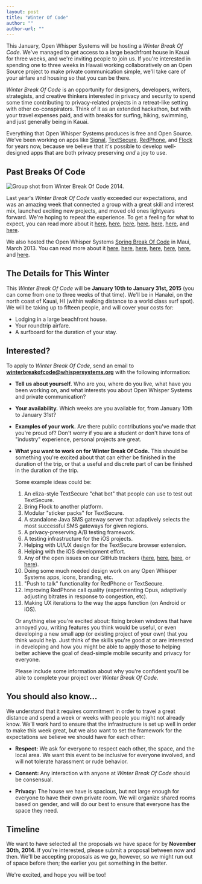 ```yaml
---
layout: post
title: "Winter Of Code"
author: ""
author-url: ""
---
```


This January, Open Whisper Systems will be hosting a *Winter Break Of Code*.  We've managed to get access to a
large beachfront house in Kauai for three weeks, and we're inviting people to join us.  If you're interested in spending
one to three weeks in Hawaii working collaboratively on an Open Source project to make private communication simple, we'll take
care of your airfare and housing so that you can be there.

*Winter Break Of Code* is an opportunity for designers, developers, writers, strategists, and creative thinkers interested in privacy
and security to spend some time contributing to privacy-related projects in a retreat-like setting with other co-conspirators.
Think of it as an extended hackathon, but with your travel expenses paid, and with breaks for surfing, hiking, swimming, and
just generally being in Kauai.

Everything that Open Whisper Systems produces is free and Open Source.  We've been working on apps like
[Signal](https://itunes.apple.com/us/app/signal-private-messenger/id874139669),
[TextSecure](https://play.google.com/store/apps/details?id=org.thoughtcrime.securesms),
[RedPhone](https://play.google.com/store/apps/details?id=org.thoughtcrime.redphone), and
[Flock](https://play.google.com/store/apps/details?id=org.anhonesteffort.flock)
for years now, because we believe that it's possible to develop well-designed
apps that are both privacy preserving *and* a joy to use.

<!--more-->

## Past Breaks Of Code

<img class="nice" src="/blog/images/wboc-2014-group.jpg" alt="Group shot from Winter Break Of Code 2014."/>

Last year's *Winter Break Of Code* vastly exceeded our expectations, and was an amazing week that connected a group
with a great skill and interest mix, launched exciting new projects, and moved old ones lightyears forward.  We're hoping
to repeat the experience.  To get a feeling for what to expect, you can read more about it
[here](https://whispersystems.org/blog/the-value-of-our-confidences/),
[here](https://whispersystems.org/blog/a-whisper/),
[here](https://whispersystems.org/blog/design-of-crypto/),
[here](https://whispersystems.org/blog/roosters-and-a-mountain-of-design/),
[here](https://whispersystems.org/blog/better-than-cake/),
[here](https://whispersystems.org/blog/moments-to-keep/), and
[here](https://whispersystems.org/blog/android-contacts-the-social-graph-collider/).

We also hosted the Open Whisper Systems [Spring Break Of Code](https://whispersystems.org/blog/spring-break-of-code-lineup/)
in Maui, March 2013.  You can read more about it
[here](https://whispersystems.org/blog/dirigibles-chinese-junk-rigs-and-surfboards), 
[here](https://whispersystems.org/blog/highly-unconventional-suggested-first-aid), 
[here](https://whispersystems.org/blog/streamlining-textsecure-settings), 
[here](https://whispersystems.org/blog/sure), 
[here](https://whispersystems.org/blog/all-the-things-that-pull-and-push), 
[here](https://whispersystems.org/blog/call-quality-metrics), and 
[here](https://whispersystems.org/blog/sboc-goodbye).

## The Details for This Winter

This *Winter Break Of Code* will be **January 10th to January 31st, 2015** (you can come from one to three weeks of that time).
We'll be in Hanalei, on the north coast of Kauai, HI (within walking distance to a world class surf spot). We will be taking up
to fifteen people, and will cover your costs for:

-  Lodging in a large beachfront house.
-  Your roundtrip airfare.
-  A surfboard for the duration of your stay.

## Interested?

To apply to *Winter Break Of Code*, send an email to **winterbreakofcode@whispersystems.org** with the following information:

- **Tell us about yourself.** Who are you, where do you live, what have you been working on, and what interests you about 
  Open Whisper Systems and private communication?
- **Your availability.** Which weeks are you available for, from January 10th to January 31st?
- **Examples of your work.** Are there public contributions you've made that you're proud of?  Don't worry if you are a
  student or don't have tons of "industry" experience, personal projects are great.
- **What you want to work on for Winter Break Of Code.** This should be something you're excited about that can either
  be finished in the duration of the trip, or that a useful and discrete part of can be finished in the duration of the trip.
  
  Some example ideas could be:

  1. An eliza-style TextSecure "chat bot" that people can use to test out TextSecure.
  1. Bring Flock to another platform.
  1. Modular "sticker packs" for TextSecure.
  1. A standalone Java SMS gateway server that adaptively selects the most successful SMS gateways for given regions.
  1. A privacy-preserving A/B testing framework.
  1. A testing infrastructure for the iOS projects.
  1. Helping with UI/UX design for the TextSecure browser extension.
  1. Helping with the iOS development effort.
  1. Any of the open issues on our GitHub trackers ([here](https://github.com/WhisperSystems/TextSecure/issues),
     [here](https://github.com/WhisperSystems/Signal-iOS/issues/), [here](https://github.com/WhisperSystems/TextSecure-Browser), or
     [here](https://github.com/WhisperSystems/RedPhone/issues/)).
  1. Doing some much needed design work on any Open Whisper Systems apps, icons, branding, etc.
  1. "Push to talk" functionality for RedPhone or TextSecure.
  1. Improving RedPhone call quality (experimenting Opus, adaptively adjusting bitrates in response to congestion, etc).
  1. Making UX iterations to the way the apps function (on Android or iOS).

  Or anything else you're excited about: fixing broken windows that have annoyed you, writing features you think would
  be useful, or even developing a new small app (or existing project of your own) that you think would help.  Just think 
  of the skills you're good at or are interested in developing and how you might be able to apply those to helping better 
  achieve the goal of dead-simple mobile security and privacy for everyone.

  Please include some information about why you're confident you'll be able to complete your project over *Winter Break Of Code*.

## You should also know...

We understand that it requires commitment in order to travel a great distance and spend a week or weeks with people you 
might not already know.  We'll work hard to ensure that the infrastructure is set up well in order to make 
this week great, but we also want to set the framework for the expectations we believe we should have for 
each other:

- **Respect:** We ask for everyone to respect each other, the space, and the local area.  We want this event to 
be inclusive for everyone involved, and will not tolerate harassment or rude behavior.

- **Consent:** Any interaction with anyone at *Winter Break Of Code* should be consensual.

- **Privacy:** The house we have is spacious, but not large enough for everyone to have their own private 
room.  We will organize shared rooms based on gender, and will do our best to ensure that everyone has the space 
they need.

## Timeline

We want to have selected all the proposals we have space for by **November 30th, 2014**.  If you're interested, please submit a 
proposal between now and then. We'll be accepting proposals as we go, however, so we might run out of space before then; 
the earlier you get something in the better.

We're excited, and hope you will be too!
